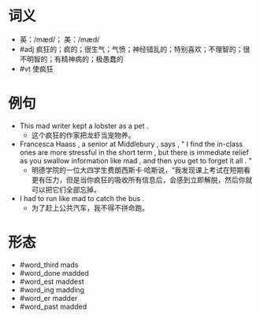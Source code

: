 # 词义
- 英：/mæd/； 美：/mæd/
- #adj 疯狂的；疯的；很生气；气愤；神经错乱的；特别喜欢；不理智的；很不明智的；有精神病的；极愚蠢的
- #vt 使疯狂
# 例句
- This mad writer kept a lobster as a pet .
	- 这个疯狂的作家把龙虾当宠物养。
- Francesca Haass , a senior at Middlebury , says , " I find the in-class ones are more stressful in the short term , but there is immediate relief as you swallow information like mad , and then you get to forget it all . "
	- 明德学院的一位大四学生费朗西斯卡·哈斯说，“我发现课上考试在短期看更有压力，但是当你疯狂的吸收所有信息后，会感到立即解脱，然后你就可以把它们全部忘掉。
- I had to run like mad to catch the bus .
	- 为了赶上公共汽车，我不得不拼命跑。
# 形态
- #word_third mads
- #word_done madded
- #word_est maddest
- #word_ing madding
- #word_er madder
- #word_past madded
